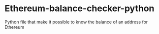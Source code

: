 # Ethereum-balance-checker-python
Python file that make it possible to know the balance of an address for Ethereum
